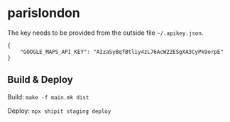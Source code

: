 # parislondon

The key needs to be provided from the outside file `~/.apikey.json`.

    {
        "GOOGLE_MAPS_API_KEY": "AIzaSyBqfBtliy4zL76AcW22ESgXA3CyPk9orpE"
    }


## Build & Deploy

Build: `make -f main.mk dist`

Deploy: `npx shipit staging deploy`
